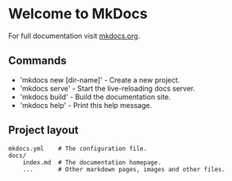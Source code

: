 # Welcome to MkDocs

For full documentation visit [mkdocs.org](http://mkdocs.org).

## Commands

* 'mkdocs new [dir-name]' - Create a new project.
* 'mkdocs serve' - Start the live-reloading docs server.
* 'mkdocs build' - Build the documentation site.
* 'mkdocs help' - Print this help message.

## Project layout

    mkdocs.yml    # The configuration file.
    docs/
        index.md  # The documentation homepage.
        ...       # Other markdown pages, images and other files.

